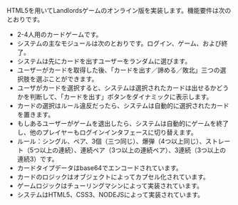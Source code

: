 HTML5を用いてLandlordsゲームのオンライン版を実装します。機能要件は次のとおりです。
- 2-4人用のカードゲームです。
- システムの主なモジュールは次のとおりです。ログイン、ゲーム、および終了。
- システムは先にカードを出すユーザーをランダムに選びます。
- ユーザーがカードを取得した後、「カードを出す／諦める／敗北」三つの選択肢を選ぶことができます。
- ユーザがカードを選択すると、システムは選択されたカードは出せるかどうかを判断して、「カードを出す」ボタンをダイナミックに表示します。
- カードの選択はルール違反だったら、システムは自動的に選択されたカードを置きます。
- もしあるユーザーがゲームを退出したら、システムは自動的にゲームを終了し、他のプレイヤーもログインインタフェースに切り替えます。
- ルール：シングル、ペア、3個（三つ同じ）、爆弾（4つ以上同じ）、ストレート（5つ以上の連続）、連続ペア（3つ以上の連続ペア）、3連続（3つ以上の連続3）です。
- カードタイプデータはbase64でエンコードされています。
- カードのロジックはオブジェクトによってカプセル化されています。
- ゲームロジックはチューリングマシンによって実装されています。
- システムはHTML5、CSS3、NODEJSによって実装されています。